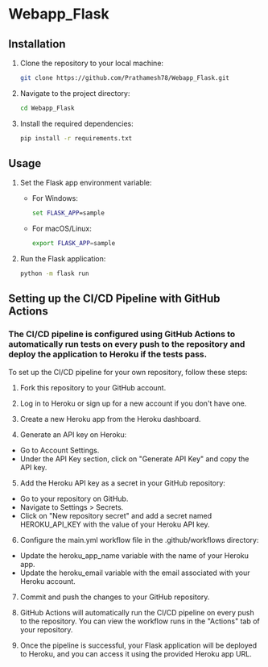 # Webapp_Flask

## Installation

1. Clone the repository to your local machine:
   ```bash
   git clone https://github.com/Prathamesh78/Webapp_Flask.git
   ```
   
2. Navigate to the project directory:
   ```bash
   cd Webapp_Flask
   ```

3. Install the required dependencies:
   ```bash
   pip install -r requirements.txt
   ```

## Usage

1. Set the Flask app environment variable:

   - For Windows:
     ```cmd
     set FLASK_APP=sample
     ```

   - For macOS/Linux:
     ```bash
     export FLASK_APP=sample
     ```

2. Run the Flask application:

   ```bash
   python -m flask run
   ```

## Setting up the CI/CD Pipeline with GitHub Actions

### The CI/CD pipeline is configured using GitHub Actions to automatically run tests on every push to the repository and deploy the application to Heroku if the tests pass.

To set up the CI/CD pipeline for your own repository, follow these steps:

   1. Fork this repository to your GitHub account.

   2. Log in to Heroku or sign up for a new account if you don't have one.

   3. Create a new Heroku app from the Heroku dashboard.

   4. Generate an API key on Heroku:
   * Go to Account Settings.
   * Under the API Key section, click on "Generate API Key" and copy the API key.

   5. Add the Heroku API key as a secret in your GitHub repository:
   * Go to your repository on GitHub.
   * Navigate to Settings > Secrets.
   * Click on "New repository secret" and add a secret named HEROKU_API_KEY with the value of your Heroku API key.

   6. Configure the main.yml workflow file in the .github/workflows directory:
   * Update the heroku_app_name variable with the name of your Heroku app.
   * Update the heroku_email variable with the email associated with your Heroku account.

   7. Commit and push the changes to your GitHub repository.

   8. GitHub Actions will automatically run the CI/CD pipeline on every push to the repository. You can view the workflow runs in the "Actions" tab of your repository.

   9. Once the pipeline is successful, your Flask application will be deployed to Heroku, and you can access it using the provided Heroku app URL.

